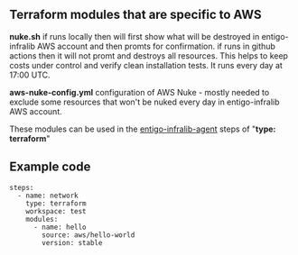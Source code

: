 ## Terraform modules that are specific to AWS ##

__nuke.sh__  if runs locally then will first show what will be destroyed in entigo-infralib AWS account and then promts for confirmation. if runs in github actions then it will not promt and destroys all resources.
This helps to keep costs under control and verify clean installation tests. It runs every day at 17:00 UTC.

__aws-nuke-config.yml__ configuration of AWS Nuke - mostly needed to exclude some resources that won't be nuked every day in entigo-infralib AWS account.


These modules can be used in the [entigo-infralib-agent](https://github.com/entigolabs/entigo-infralib-agent) steps of "__type: terraform__"

## Example code ##
```
steps:
  - name: network
    type: terraform
    workspace: test
    modules:
      - name: hello
        source: aws/hello-world
        version: stable

```
